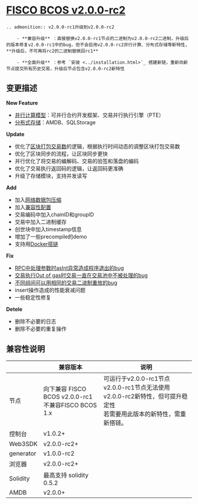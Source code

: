 # [FISCO BCOS v2.0.0-rc2](https://github.com/FISCO-BCOS/FISCO-BCOS/releases/tag/v2.0.0-rc2)

```eval_rst
.. admonition:: v2.0.0-rc1升级到v2.0.0-rc2

    - **兼容升级** ：直接替换v2.0.0-rc1节点的二进制为v2.0.0-rc2二进制，升级后的版本修复v2.0.0-rc1中的bug，但不会启用v2.0.0-rc2并行计算、分布式存储等新特性， **升级后，不可再将rc2的二进制替换回rc1**

    - **全面升级** ：参考 `安装 <../installation.html>`_ 搭建新链，重新向新节点提交所有历史交易，升级后节点包含v2.0.0-rc2新特性
```

## 变更描述

**New Feature**

* [并行计算模型](../manual/transaction_parallel.md)：可并行合约开发框架、交易并行执行引擎（PTE）
* [分布式存储](../manual/amdbconfig.md)：AMDB、SQLStorage

**Update**

* 优化了[区块打包交易数](../manual/configuration.html#id15)的逻辑，根据执行时间动态的调整区块打包交易数
* 优化了区块同步的流程，让区块同步更快
* 并行优化了将交易的编解码、交易的验签和落盘的编码
* 优化了交易执行返回码的逻辑，让返回码更准确
* 升级了存储模块，支持并发读写

**Add**

* 加入[网络数据包压缩](../design/features/network_compress.md)
* 加入[兼容性配置](../manual/configuration.html#id7>)
* 交易编码中加入chainID和groupID
* 交易中加入二进制缓存
* 创世块中加入timestamp信息
* 增加了一些precompile的demo
* 支持用[Docker搭链](../manual/build_chain.md)

**Fix**

* [RPC中处理参数时asInt异常造成程序退出的bug](
https://security.webank.com/report/freelink/932/6673f4de1e4c4acaf69a0ebb474545a0)
* [交易执行Out of gas时交易一直在交易池中不被处理的bug](https://security.webank.com/report/freelink/871/cbb01ea45c9d2324c311f4f6fc1ec7ef)
* [不同组间可以用相同的交易二进制重放的bug](https://security.webank.com/report/freelink/870/880c699de2f2d87bdf69c189d0ca42cd)
* insert操作造成的性能衰减问题
* 一些稳定性修复

**Detele**

* 删除不必要的日志
* 删除不必要的重复操作

## 兼容性说明

|           | 兼容版本                                            | 说明                                                         |
| --------- | --------------------------------------------------- | ------------------------------------------------------------ |
| 节点      | 向下兼容 FISCO BCOS v2.0.0-rc1<br>不兼容FISCO BCOS 1.x | 可运行于v2.0.0-rc1节点<br>v2.0.0-rc1节点无法使用v2.0.0-rc2新特性，但可提升稳定性 <br> 若需要用此版本的新特性，需重新搭链。 |
| 控制台    | v1.0.2+                                              |                                                              |
| Web3SDK   | v2.0.0-rc2+                                          |                                                              |
| generator | v1.0.0-rc2                                           |                                                              |
| 浏览器    | v2.0.0-rc2+                                          |                                                              |
| Solidity  | 最高支持 solidity 0.5.2                             |                                                              |
| AMDB      | v2.0.0+                                              |                                                              |

